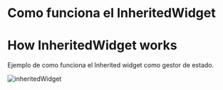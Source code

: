 # Como funciona el InheritedWidget
# How InheritedWidget works


Ejemplo de como funciona el Inherited widget como gestor de estado. 

![inheritedWidget](https://user-images.githubusercontent.com/73491336/205417110-91f62292-6ade-455e-bcc7-a515f753136c.gif)





